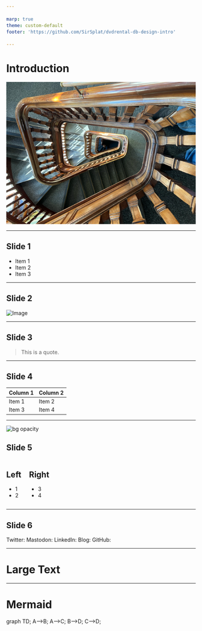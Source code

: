 ```yaml
---

marp: true
theme: custom-default
footer: 'https://github.com/SirSplat/dvdrental-db-design-intro'

---
```


# Introduction
![bg opacity](img/spiralstairs.png)
<!--
Let's go on a little journey "down the rabbit hole" that is the DVD Rental database design (one of PostgreSQL's sample databases)
    We'll take it as is and try to bring it up to date.
-->

---

## Slide 1

- Item 1
- Item 2
- Item 3
<!-- Can have multiple on a slide -->

---

## Slide 2

![Image](https://picsum.photos/800/600)

<!-- Can also do a multiline
comment that will show in notes -->

---

## Slide 3

> This is a quote.

---

## Slide 4

| Column 1 | Column 2 |
| -------- | -------- |
| Item 1   | Item 2   |
| Item 3   | Item 4   |

---

![bg opacity](https://picsum.photos/800/600?image=53)
## Slide 5

<div class="columns">
<div>

## Left

- 1
- 2

</div>
<div>

## Right

- 3
- 4

</div>
</div>

---

## Slide 6

<i class="fa-brands fa-twitter"></i> Twitter:
<i class="fa-brands fa-mastodon"></i> Mastodon:
<i class="fa-brands fa-linkedin"></i> LinkedIn:
<i class="fa fa-window-maximize"></i> Blog:
<i class="fa-brands fa-github"></i> GitHub:

---

# <!--fit--> Large Text

---

<!-- Needed for mermaid, can be anywhere in file except frontmatter -->
<script type="module">
  import mermaid from 'https://cdn.jsdelivr.net/npm/mermaid@10/dist/mermaid.esm.min.mjs';
  mermaid.initialize({ startOnLoad: true });
</script>

# Mermaid

<div class="mermaid">
graph TD;
    A-->B;
    A-->C;
    B-->D;
    C-->D;
</div>
